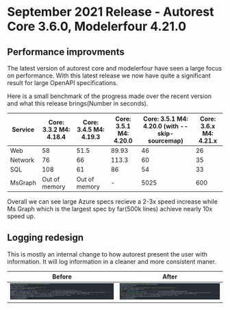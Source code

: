 # September 2021 Release - Autorest Core 3.6.0, Modelerfour 4.21.0

## Performance improvments

The latest version of autorest core and modelerfour have seen a large focus on performance.
With this latest release we now have quite a significant result for large OpenAPI specifications.

Here is a small benchmark of the progress made over the recent version and what this release brings(Number in seconds).

| Service | Core: 3.3.2 M4: 4.18.4 | Core: 3.4.5 M4: 4.19.3 | Core: 3.5.1 M4: 4.20.0 | Core: 3.5.1 M4: 4.20.0 (with --skip-sourcemap) | Core: 3.6.x M4: 4.21.x |
| ------- | ---------------------- | ---------------------- | ---------------------- | ---------------------------------------------- | ---------------------- |
| Web     | 58                     | 51.5                   | 89.93                  | 46                                             | 26                     |
| Network | 76                     | 66                     | 113.3                  | 60                                             | 35                     |
| SQL     | 108                    | 61                     | 86                     | 54                                             | 33                     |
| MsGraph | Out of memory          | Out of memory          | -                      | 5025                                           | 600                    |

Overall we can see large Azure specs recieve a 2-3x speed increase while Ms Graph which is the largest spec by far(500k lines) achieve nearly 10x speed up.

## Logging redesign

This is mostly an internal change to how autorest present the user with information.
It will log information in a cleaner and more consistent maner.

| Before                          | After                          |
| ------------------------------- | ------------------------------ |
| ![](./images/logger-before.png) | ![](./images/logger-after.png) |
